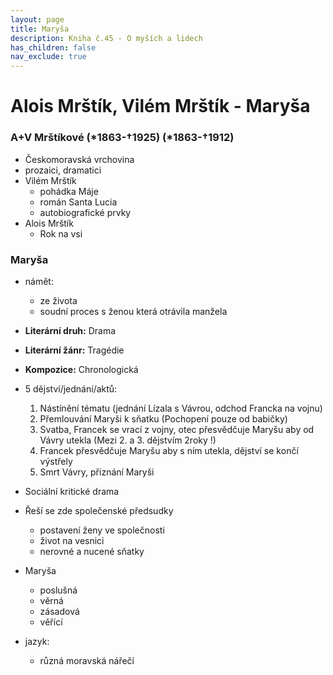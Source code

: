 ```yaml
---
layout: page
title: Maryša
description: Kniha č.45 - O myších a lidech
has_children: false
nav_exclude: true
---
```


# Alois Mrštík, Vilém Mrštík - Maryša

### A+V Mrštíkové (*1863-†1925) (*1863-†1912)
- Českomoravská vrchovina
- prozaici, dramatici
- Vilém Mrštík
    - pohádka Máje
    - román Santa Lucia
    - autobiografické prvky
- Alois Mrštík
    - Rok na vsi

### Maryša
- námět:
    - ze života
    - soudní proces s ženou která otrávila manžela
- **Literární druh:** Drama
- **Literární žánr:** Tragédie
- **Kompozice:** Chronologická
- 5 dějství/jednání/aktů:
     1. Nástínění tématu (jednání Lízala s Vávrou, odchod Francka na vojnu)
     1. Přemlouvání Maryši k sňatku (Pochopení pouze od babičky)
     1. Svatba, Francek se vrací z vojny, otec přesvědčuje Maryšu aby od Vávry utekla (Mezi 2. a 3. dějstvím 2roky !)
     1. Francek přesvědčuje Maryšu aby s ním utekla, dějství se končí výstřely
     1. Smrt Vávry, přiznání Maryši

- Sociální kritické drama
- Řeší se zde společenské předsudky
    - postavení ženy ve společnosti
    - život na vesnici
    - nerovné a nucené sňatky

- Maryša
    - poslušná
    - věrná
    - zásadová
    - věřící

- jazyk:
    - různá moravská nářečí
